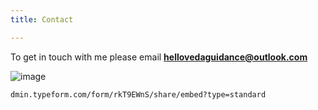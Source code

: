 ```yaml
---
title: Contact 

---
```




To get in touch with me please email **hellovedaguidance@outlook.com**

![image](https://NavWeb.b-cdn.net/Copy%20of%20Simple%20Flowchart%20Infographic%20Graph-4.jpg)


[](https://uxkak67fa9b.typeform.com/to/rkT9EWnSe)

```
dmin.typeform.com/form/rkT9EWnS/share/embed?type=standard 
```
